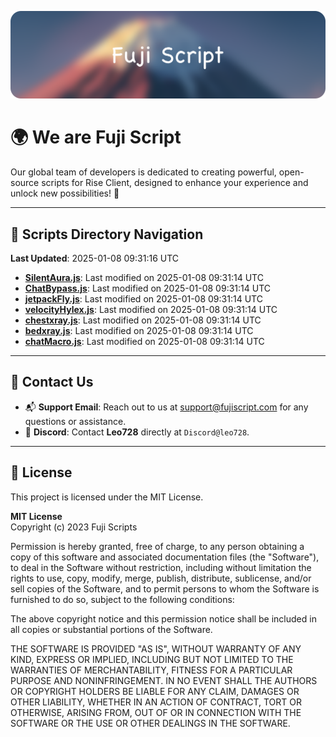 ![Banner](.github/b.webp)

# 🌍 **We are Fuji Script**

Our global team of developers is dedicated to creating powerful, open-source scripts for Rise Client, designed to enhance your experience and unlock new possibilities! 🌟

---
<!-- SCRIPTS_NAVIGATION_START -->
## 📂 **Scripts Directory Navigation**

**Last Updated**: 2025-01-08 09:31:16 UTC

- **[SilentAura.js](scripts/SilentAura.js)**: Last modified on 2025-01-08 09:31:14 UTC
- **[ChatBypass.js](scripts/ChatBypass.js)**: Last modified on 2025-01-08 09:31:14 UTC
- **[jetpackFly.js](scripts/jetpackFly.js)**: Last modified on 2025-01-08 09:31:14 UTC
- **[velocityHylex.js](scripts/velocityHylex.js)**: Last modified on 2025-01-08 09:31:14 UTC
- **[chestxray.js](scripts/chestxray.js)**: Last modified on 2025-01-08 09:31:14 UTC
- **[bedxray.js](scripts/bedxray.js)**: Last modified on 2025-01-08 09:31:14 UTC
- **[chatMacro.js](scripts/chatMacro.js)**: Last modified on 2025-01-08 09:31:14 UTC

<!-- SCRIPTS_NAVIGATION_END -->

---

## 💬 **Contact Us**  
- 📬 **Support Email**: Reach out to us at [support@fujiscript.com](mailto:support@fujiscript.com) for any questions or assistance.  
- 💬 **Discord**: Contact **Leo728** directly at `Discord@leo728`.

---

## 📜 **License**

This project is licensed under the MIT License.  

**MIT License**  
Copyright (c) 2023 Fuji Scripts  

Permission is hereby granted, free of charge, to any person obtaining a copy of this software and associated documentation files (the "Software"), to deal in the Software without restriction, including without limitation the rights to use, copy, modify, merge, publish, distribute, sublicense, and/or sell copies of the Software, and to permit persons to whom the Software is furnished to do so, subject to the following conditions:  

The above copyright notice and this permission notice shall be included in all copies or substantial portions of the Software.  

THE SOFTWARE IS PROVIDED "AS IS", WITHOUT WARRANTY OF ANY KIND, EXPRESS OR IMPLIED, INCLUDING BUT NOT LIMITED TO THE WARRANTIES OF MERCHANTABILITY, FITNESS FOR A PARTICULAR PURPOSE AND NONINFRINGEMENT. IN NO EVENT SHALL THE AUTHORS OR COPYRIGHT HOLDERS BE LIABLE FOR ANY CLAIM, DAMAGES OR OTHER LIABILITY, WHETHER IN AN ACTION OF CONTRACT, TORT OR OTHERWISE, ARISING FROM, OUT OF OR IN CONNECTION WITH THE SOFTWARE OR THE USE OR OTHER DEALINGS IN THE SOFTWARE.  

